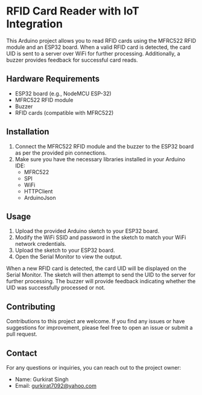 # RFID Card Reader with IoT Integration

This Arduino project allows you to read RFID cards using the MFRC522 RFID module and an ESP32 board. When a valid RFID card is detected, the card UID is sent to a server over WiFi for further processing. Additionally, a buzzer provides feedback for successful card reads.

## Hardware Requirements

- ESP32 board (e.g., NodeMCU ESP-32)
- MFRC522 RFID module
- Buzzer
- RFID cards (compatible with MFRC522)

## Installation

1. Connect the MFRC522 RFID module and the buzzer to the ESP32 board as per the provided pin connections.
2. Make sure you have the necessary libraries installed in your Arduino IDE:
   - MFRC522
   - SPI
   - WiFi
   - HTTPClient
   - ArduinoJson

## Usage

1. Upload the provided Arduino sketch to your ESP32 board.
2. Modify the WiFi SSID and password in the sketch to match your WiFi network credentials.
3. Upload the sketch to your ESP32 board.
4. Open the Serial Monitor to view the output.

When a new RFID card is detected, the card UID will be displayed on the Serial Monitor. The sketch will then attempt to send the UID to the server for further processing. The buzzer will provide feedback indicating whether the UID was successfully processed or not.

## Contributing

Contributions to this project are welcome. If you find any issues or have suggestions for improvement, please feel free to open an issue or submit a pull request.

## Contact

For any questions or inquiries, you can reach out to the project owner:

- Name: Gurkirat Singh
- Email: gurkirat7092@yahoo.com
